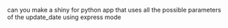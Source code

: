 can you make a shiny for python app that uses all the possible parameters of the update_date using express mode